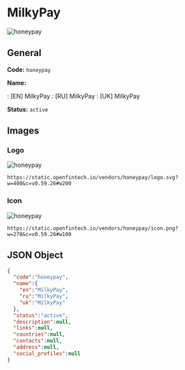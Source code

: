 
# MilkyPay 
![honeypay](https://static.openfintech.io/vendors/honeypay/logo.svg?w=400&c=v0.59.26#w200)  

## General 
 
**Code:** `honeypay` 
 
**Name:** 
 
:	[EN] MilkyPay 
:	[RU] MilkyPay 
:	[UK] MilkyPay 
 
**Status:** `active` 
 

## Images 

### Logo 
 
![honeypay](https://static.openfintech.io/vendors/honeypay/logo.svg?w=400&c=v0.59.26#w200)  

```
https://static.openfintech.io/vendors/honeypay/logo.svg?w=400&c=v0.59.26#w200
```  

### Icon 
 
![honeypay](https://static.openfintech.io/vendors/honeypay/icon.png?w=278&c=v0.59.26#w100)  

```
https://static.openfintech.io/vendors/honeypay/icon.png?w=278&c=v0.59.26#w100
```  

## JSON Object 

```json
{
  "code":"honeypay",
  "name":{
    "en":"MilkyPay",
    "ru":"MilkyPay",
    "uk":"MilkyPay"
  },
  "status":"active",
  "description":null,
  "links":null,
  "countries":null,
  "contacts":null,
  "address":null,
  "social_profiles":null
}
```  
